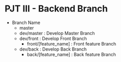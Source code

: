 # PJT III - Backend Branch
- Branch Name
    - master
    - dev/master : Develop Master Branch
    - dev/front : Develop Front Branch
        - front/[feature_name] : Front feature Branch
    - dev/back : Develop Back Branch
        - back/[feature_name] : Back feature Branch